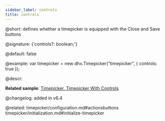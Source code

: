 ```yaml
---
sidebar_label: controls
title: controls
---          
```


@short: defines whether a timepicker is equipped with the Close and Save buttons

@signature: {'controls?: boolean;'}

@default: false

@example: 
var timepicker = new dhx.Timepicker("timepicker", {
	controls: true
});


@descr: 


**Related sample**: [Timepicker. Timepicker With Controls](https://snippet.dhtmlx.com/ybnqq5ej)

@changelog: added in v6.4

@related: timepicker/configuration.md#actionsbuttons
timepicker/initialization.md#initialize-timepicker